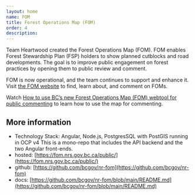 ```yaml
---
layout: home
name: FOM
title: Forest Operations Map (FOM)
order: 4
description: 
---
```


Team Heartwood created the Forest Operations Map (FOM). FOM enables Forest Stewardship Plan (FSP) holders to show planned cutblocks and road developments. The goal is to improve public engagement on forest practices by opening them to public review and comment. 

FOM is now operational, and the team continues to support and enhance it. 
Visit [the FOM website](https://fom.nrs.gov.bc.ca/public/projects#splash) to find, learn about, and comment on FOMs. 

Watch [How to use BC’s new Forest Operations Map (FOM) webtool for public commenting](https://www.youtube.com/watch?v=FmwlnJsd5P8) to learn how to use the map for commenting. 

## More information 
- Technology Stack: Angular, Node.js, PostgresSQL with PostGIS running in OCP v4
This is a mono-repo that includes the API backend and the two Angular front-ends.
- hosted: [https://fom.nrs.gov.bc.ca/public/](https://fom.nrs.gov.bc.ca/public/)
- github: [https://github.com/bcgov/nr-fom](https://github.com/bcgov/nr-fom)
- docs:   [https://github.com/bcgov/nr-fom/blob/main/README.md](https://github.com/bcgov/nr-fom/blob/main/README.md)
